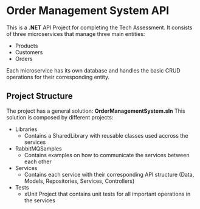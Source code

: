 # Order Management System API

This is a  **.NET** API Project for completing the Tech Assessment.
It consists of three microservices that manage three main entities:
- Products
- Customers
- Orders

Each microservice has its own database and handles the basic CRUD operations for their corresponding entity.

## Project Structure

The project has a general solution: **OrderManagementSystem.sln**
This solution is composed by different projects:

- Libraries
	- Contains a SharedLibrary with reusable classes used accross the services
- RabbitMQSamples
	- Contains examples on how to communicate the services between each other
- Services
	- Contains each service with their corresponding API structure (Data, Models, Repositories, Services, Controllers)
- Tests
	- xUnit Project that contains unit tests for all important operations in the services